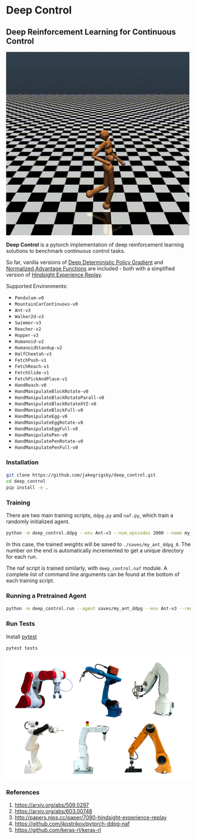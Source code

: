 # Deep Control
## Deep Reinforcement Learning for Continuous Control

![mujoco](misc/humanoid.gif)

**Deep Control** is a pytorch implementation of deep reinforcement learning solutions to benchmark continuous control tasks.

So far, vanilla versions of [Deep Deterministic Policy Gradient](https://arxiv.org/abs/509.0297) and [Normalized Advantage Functions](https://arxiv.org/abs/603.00748) are included - both with a simplified version of [Hindsight Experience Replay](http://papers.nips.cc/paper/7090-hindsight-experience-replay).

Supported Environments:
- `Pendulum-v0`
- `MountainCarContinuous-v0`
- `Ant-v3`
- `Walker2d-v3`
- `Swimmer-v3`
- `Reacher-v2`
- `Hopper-v3`
- `Humanoid-v2`
- `HumanoidStandup-v2`
- `HalfCheetah-v3`
- `FetchPush-v1`
- `FetchReach-v1`
- `FetchSlide-v1`
- `FetchPickAndPlace-v1`
- `HandReach-v0`
- `HandManipulateBlockRotate-v0`
- `HandManipulateBlockRotateParall-v0`
- `HandManipulateBlockRotateXYZ-v0`
- `HandManipulateBlockFull-v0`
- `HandManipulateEgg-v0`
- `HandManipulateEggRotate-v0`
- `HandManipulateEggFull-v0`
- `HandManipulatePen-v0`
- `HandManipulatePenRotate-v0`
- `HandManipulatePenFull-v0`

### Installation
```bash
git clone https://github.com/jakegrigsby/deep_control.git
cd deep_control
pip install -e .
```

### Training
There are two main training scripts, `ddpg.py` and `naf.py`, which train a randomly initialized agent.

```bash
python -m deep_control.ddpg --env Ant-v3 --num_episodes 2000 --name my_ant_ddpg
```
In this case, the trained weights will be saved to `./saves/my_ant_ddpg_0`. The number on the end is automatically incremented to get a unique directory for each run.

The naf script is trained similarly, with `deep_control.naf` module. A complete list of command line arguments can be found at the bottom of each training script.

### Running a Pretrained Agent
```bash
python -m deep_control.run --agent saves/my_ant_ddpg --env Ant-v3 --render --episodes 100
```

### Run Tests
Install [pytest](https://docs.pytest.org/en/latest/)
```bash
pytest tests
```

![Robot Arms](misc/robo_arms.jpeg)

### References
1) https://arxiv.org/abs/509.0297
2) https://arxiv.org/abs/603.00748
3) http://papers.nips.cc/paper/7090-hindsight-experience-replay
4) https://github.com/ikostrikov/pytorch-ddpg-naf
5) https://github.com/keras-rl/keras-rl
